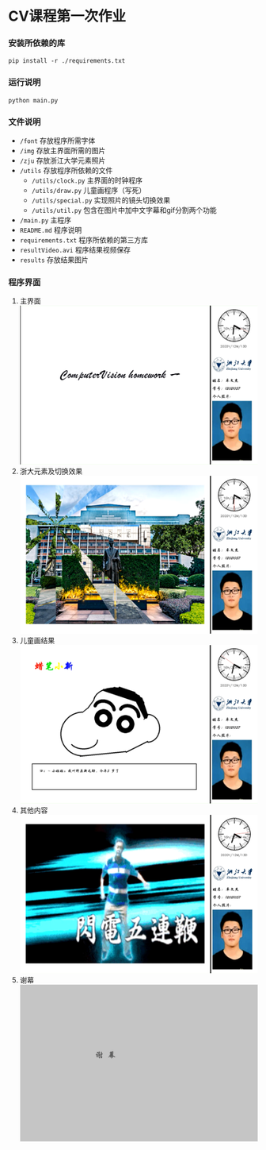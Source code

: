 # CV课程第一次作业

### 安装所依赖的库
```
pip install -r ./requirements.txt
```

### 运行说明
```
python main.py
```

### 文件说明

- ``/font`` 存放程序所需字体
- ``/img`` 存放主界面所需的图片
- ``/zju`` 存放浙江大学元素照片
- ``/utils`` 存放程序所依赖的文件
    - ``/utils/clock.py`` 主界面的时钟程序
    - ``/utils/draw.py`` 儿童画程序（写死）
    - ``/utils/special.py`` 实现照片的镜头切换效果
    - ``/utils/util.py`` 包含在图片中加中文字幕和gif分割两个功能
- ``/main.py``  主程序
- ``README.md`` 程序说明
- ``requirements.txt`` 程序所依赖的第三方库
- ``resultVideo.avi`` 程序结果视频保存
- ``results`` 存放结果图片

### 程序界面
1. 主界面
![主界面程序](./results/mainwindow.png)
2. 浙大元素及切换效果
![浙大元素及切换效果](results/zju.png)
3. 儿童画结果
![儿童画结果](./results/draw.png)
4. 其他内容
![其他内容](./results/others.png)
5. 谢幕
![谢幕](results/end.png)
